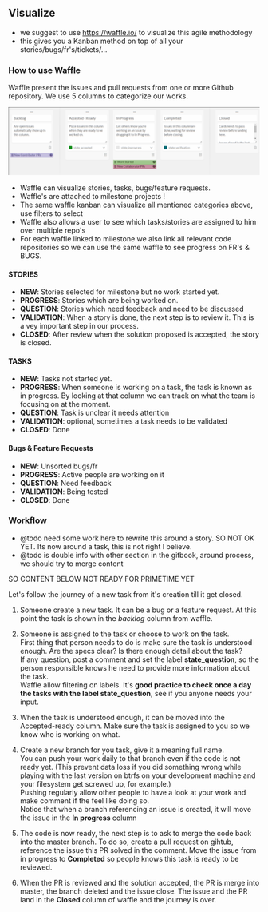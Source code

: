 ## Visualize

- we suggest to use https://waffle.io/ to visualize this agile methodology 
- this gives you a Kanban method on top of all your stories/bugs/fr's/tickets/...

### How to use Waffle
Waffle present the issues and pull requests from one or more Github repository.
We use 5 columns to categorize our works.  

![waffle columns](2016-04-12_1271x343_scrot.png)

- Waffle can visualize stories, tasks, bugs/feature requests.
- Waffle's are attached to milestone projects !
- The same waffle kanban can visualize all mentioned categories above, use filters to select
- Waffle also allows a user to see which tasks/stories are assigned to him over multiple repo's
- For each waffle linked to milestone we also link all relevant code repositories so we can use the same waffle to see progress on FR's & BUGS.

#### STORIES

- **NEW**: Stories selected for milestone but no work started yet.
- **PROGRESS**: Stories which are being worked on.
- **QUESTION**: Stories which need feedback and need to be discussed
- **VALIDATION**: When a story is done, the next step is to review it. This is a vey important step in our process.
- **CLOSED**: After review when the solution proposed is accepted, the story is closed.


#### TASKS

- **NEW**: Tasks not started yet.
- **PROGRESS**: When someone is working on a task, the task is known as in progress. By looking at that column we can track on what the team is focusing on at the moment.
- **QUESTION**: Task is unclear it needs attention
- **VALIDATION**: optional, sometimes a task needs to be validated
- **CLOSED**: Done

#### Bugs & Feature Requests

- **NEW**: Unsorted bugs/fr
- **PROGRESS**: Active people are working on it
- **QUESTION**: Need feedback
- **VALIDATION**: Being tested
- **CLOSED**: Done


### Workflow

- @todo need some work here to rewrite this around a story. SO NOT OK YET. Its now around a task, this is not right I believe.
- @todo is double info with other section in the gitbook, around process, we should try to merge content

SO CONTENT BELOW NOT READY FOR PRIMETIME YET

Let's follow the journey of a new task from it's creation till it get closed.  
1. Someone create a new task. It can be a bug or a feature request. At this point the task is shown in the *backlog* column from waffle.

2. Someone is assigned to the task or choose to work on the task.  
First thing that person needs to do is make sure the task is understood enough. Are the specs clear? Is there enough detail about the task?  
If any question, post a comment and set the label **state_question**, so the person responsible knows he need to provide more information about the task.  
Waffle allow filtering on labels. It's **good practice to check once a day the tasks with the label state_question**, see if you anyone needs your input.

3. When the task is understood enough, it can be moved into the Accepted-ready column. Make sure the task is assigned to you so we know who is working on what.

4. Create a new branch for you task, give it a meaning full name.  
You can push your work daily to that branch even if the code is not ready yet. (This prevent data loss if you did something wrong while playing with the last version on btrfs on your development machine and your filesystem get screwed up, for example.)  
Pushing regularly allow other people to have a look at your work and make comment if the feel like doing so.  
Notice that when a branch referencing an issue is created, it will move the issue in the **In progress** column

5. The code is now ready, the next step is to ask to merge the code back into the master branch. To do so, create a pull request on gihtub, reference the issue this PR solved in the comment. Move the issue from in progress to **Completed** so people knows this task is ready to be reviewed.

6. When the PR is reviewed and the solution accepted, the PR is merge into master, the branch deleted and the issue close. The issue and the PR land in the **Closed** column of waffle and the journey is over.

